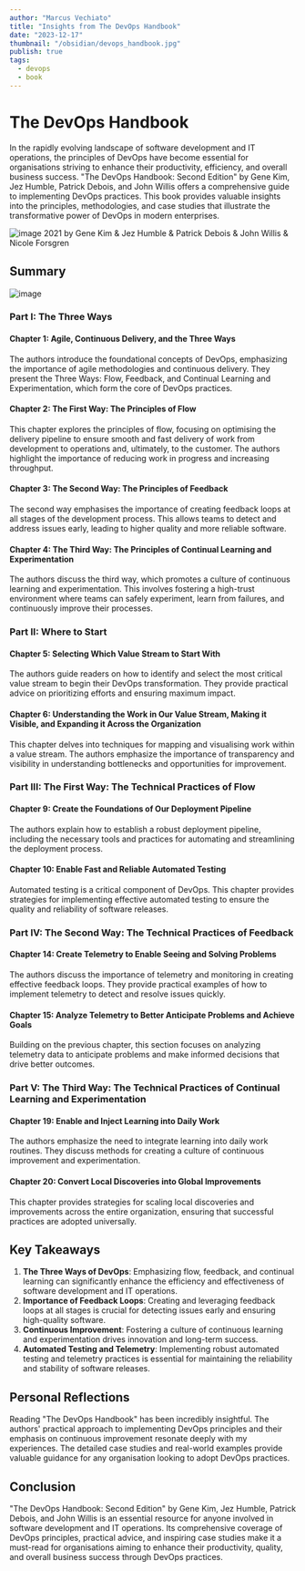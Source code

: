 ```yaml
---
author: "Marcus Vechiato"
title: "Insights from The DevOps Handbook"
date: "2023-12-17"
thumbnail: "/obsidian/devops_handbook.jpg"
publish: true
tags: 
  - devops
  - book
--- 
```


# **The DevOps Handbook**

In the rapidly evolving landscape of software development and IT operations, the principles of DevOps have become essential for organisations striving to enhance their productivity, efficiency, and overall business success. "The DevOps Handbook: Second Edition" by Gene Kim, Jez Humble, Patrick Debois, and John Willis offers a comprehensive guide to implementing DevOps practices. This book provides valuable insights into the principles, methodologies, and case studies that illustrate the transformative power of DevOps in modern enterprises.

![image](/obsidian/devops_handbook.jpg)
2021 by Gene Kim & Jez Humble & Patrick Debois & John Willis & Nicole Forsgren

## **Summary**
![image](/obsidian/mindmap_devops_handbook.png)
### **Part I: The Three Ways**

#### **Chapter 1: Agile, Continuous Delivery, and the Three Ways**
The authors introduce the foundational concepts of DevOps, emphasizing the importance of agile methodologies and continuous delivery. They present the Three Ways: Flow, Feedback, and Continual Learning and Experimentation, which form the core of DevOps practices.

#### **Chapter 2: The First Way: The Principles of Flow**
This chapter explores the principles of flow, focusing on optimising the delivery pipeline to ensure smooth and fast delivery of work from development to operations and, ultimately, to the customer. The authors highlight the importance of reducing work in progress and increasing throughput.

#### **Chapter 3: The Second Way: The Principles of Feedback**
The second way emphasises the importance of creating feedback loops at all stages of the development process. This allows teams to detect and address issues early, leading to higher quality and more reliable software.

#### **Chapter 4: The Third Way: The Principles of Continual Learning and Experimentation**
The authors discuss the third way, which promotes a culture of continuous learning and experimentation. This involves fostering a high-trust environment where teams can safely experiment, learn from failures, and continuously improve their processes.

### **Part II: Where to Start**

#### **Chapter 5: Selecting Which Value Stream to Start With**
The authors guide readers on how to identify and select the most critical value stream to begin their DevOps transformation. They provide practical advice on prioritizing efforts and ensuring maximum impact.

#### **Chapter 6: Understanding the Work in Our Value Stream, Making it Visible, and Expanding it Across the Organization**
This chapter delves into techniques for mapping and visualising work within a value stream. The authors emphasize the importance of transparency and visibility in understanding bottlenecks and opportunities for improvement.

### **Part III: The First Way: The Technical Practices of Flow**

#### **Chapter 9: Create the Foundations of Our Deployment Pipeline**
The authors explain how to establish a robust deployment pipeline, including the necessary tools and practices for automating and streamlining the deployment process.

#### **Chapter 10: Enable Fast and Reliable Automated Testing**
Automated testing is a critical component of DevOps. This chapter provides strategies for implementing effective automated testing to ensure the quality and reliability of software releases.

### **Part IV: The Second Way: The Technical Practices of Feedback**

#### **Chapter 14: Create Telemetry to Enable Seeing and Solving Problems**
The authors discuss the importance of telemetry and monitoring in creating effective feedback loops. They provide practical examples of how to implement telemetry to detect and resolve issues quickly.

#### **Chapter 15: Analyze Telemetry to Better Anticipate Problems and Achieve Goals**
Building on the previous chapter, this section focuses on analyzing telemetry data to anticipate problems and make informed decisions that drive better outcomes.

### **Part V: The Third Way: The Technical Practices of Continual Learning and Experimentation**

#### **Chapter 19: Enable and Inject Learning into Daily Work**
The authors emphasize the need to integrate learning into daily work routines. They discuss methods for creating a culture of continuous improvement and experimentation.

#### **Chapter 20: Convert Local Discoveries into Global Improvements**
This chapter provides strategies for scaling local discoveries and improvements across the entire organization, ensuring that successful practices are adopted universally.

## **Key Takeaways**

1. **The Three Ways of DevOps**: Emphasizing flow, feedback, and continual learning can significantly enhance the efficiency and effectiveness of software development and IT operations.
2. **Importance of Feedback Loops**: Creating and leveraging feedback loops at all stages is crucial for detecting issues early and ensuring high-quality software.
3. **Continuous Improvement**: Fostering a culture of continuous learning and experimentation drives innovation and long-term success.
4. **Automated Testing and Telemetry**: Implementing robust automated testing and telemetry practices is essential for maintaining the reliability and stability of software releases.

## **Personal Reflections**

Reading "The DevOps Handbook" has been incredibly insightful. The authors' practical approach to implementing DevOps principles and their emphasis on continuous improvement resonate deeply with my experiences. The detailed case studies and real-world examples provide valuable guidance for any organisation looking to adopt DevOps practices.

## **Conclusion**

"The DevOps Handbook: Second Edition" by Gene Kim, Jez Humble, Patrick Debois, and John Willis is an essential resource for anyone involved in software development and IT operations. Its comprehensive coverage of DevOps principles, practical advice, and inspiring case studies make it a must-read for organisations aiming to enhance their productivity, quality, and overall business success through DevOps practices.

